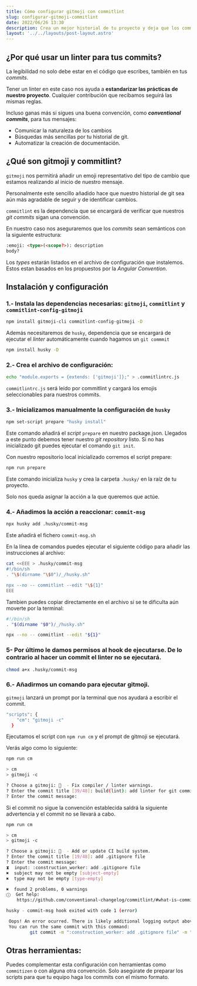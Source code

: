 ```yaml
---
title: Cómo configurar gitmoji con commitlint
slug: configurar-gitmoji-commitlint
date: 2022/06/26 13:30
description: Crea un mejor historial de tu proyecto y deja que los commits hablen por ti. Aprende a configurar gitmoji para que funcione con commitlint.
layout: '../../layouts/post-layout.astro'
---
```


## ¿Por qué usar un linter para tus commits?

La legibilidad no solo debe estar en el código que escribes, también en tus *commits*. 

Tener un linter en este caso nos ayuda a **estandarizar las prácticas de nuestro proyecto**. Cualquier contribución que recibamos seguirá las mismas reglas.

Incluso ganas más si sigues una buena convención, como ***conventional commits***, para tus mensajes:

- Comunicar la naturaleza de los cambios
- Búsquedas más sencillas por tu historial de git.
- Automatizar la creación de documentación.

## ¿Qué son gitmoji y commitlint?

`gitmoji` nos permitirá añadir un emoji representativo del tipo de cambio que estamos realizando al inicio de nuestro mensaje. 

Personalmente este sencillo añadido hace que nuestro historial de git sea aún más agradable de seguir y de identificar cambios.

`commitlint` es la dependencia que se encargará de verificar que nuestros *git commits* sigan una convención. 

En nuestro caso nos aseguraremos que los *commits* sean semánticos con la siguiente estructura:

```html
:emoji: <type>(<scope?>): description
body?
```

Los *types* estarán listados en el archivo de configuración que instalemos. Estos estan basados en los propuestos por la *Angular Convention*.

## Instalación y configuración

### 1.- Instala las dependencias necesarias: `gitmoji`, `commitlint` y `commitlint-config-gitmoji`

```bash
npm install gitmoji-cli commitlint-config-gitmoji -D
```

Además necesitaremos de `husky`, dependencia que se encargará de ejecutar el _linter_ automáticamente cuando hagamos un `git commmit`

```bash
npm install husky -D
```

### 2.- Crea el archivo de configuración:

```bash
echo "module.exports = {extends: ['gitmoji']};" > .commitlintrc.js
```
`commitlintrc.js` será leído por commitlint y cargará los emojis seleccionables para nuestros commits.


### 3.- Inicializamos manualmente la configuración de `husky`

```bash
npm set-script prepare "husky install"
```

Este comando añadirá el *script*  `prepare` en nuestro package.json. Llegados a este punto debemos tener nuestro *git repository* listo. Si no has inicializado git puedes ejecutar el comando `git init`.

Con nuestro repositorio local inicializado corremos el script prepare:

```bash
npm run prepare
```

Este comando inicializa `husky` y crea la carpeta `.husky/` en la raíz de tu proyecto. 

Solo nos queda asignar la acción a la que queremos que actúe.

### 4.- Añadimos la acción a reaccionar: `commit-msg`

```bash
npx husky add .husky/commit-msg
```

Este añadirá el fichero `commit-msg.sh`

En la línea de comandos puedes ejecutar el siguiente código para añadir las instrucciones al archivo:

```bash
cat <<EEE > .husky/commit-msg
#!/bin/sh
. "\$(dirname "\$0")/_/husky.sh"

npx --no -- commitlint --edit "\${1}"
EEE
```

Tambien puedes copiar directamente en el archivo si se te dificulta aún moverte por la terminal:

```bash
#!/bin/sh
. "$(dirname "$0")/_/husky.sh"

npx --no -- commitlint --edit "${1}"
```

### 5- Por último le damos permisos al hook de ejecutarse. De lo contrario al hacer un commit el linter no se ejecutará.

```bash
chmod a+x .husky/commit-msg
```

### 6.- Añadirmos un comando para ejecutar gitmoji.

`gitmoji` lanzará un prompt por la terminal que nos ayudará a escribir el commit.

```bash
"scripts": {
    "cm": "gitmoji -c"
  }
```

Ejecutamos el script con `npm run cm` y el prompt de gitmoji se ejecutará.

Verás algo como lo siguiente:

```bash
npm run cm

> cm
> gitmoji -c

? Choose a gitmoji: 🚨  - Fix compiler / linter warnings.
? Enter the commit title [39/48]: build(lint): add linter for git commits
? Enter the commit message:
```

Si el commit no sigue la convención establecida saldrá la siguiente advertencia y el commit no se llevará a cabo.

```bash
npm run cm

> cm
> gitmoji -c

? Choose a gitmoji: 👷  - Add or update CI build system.
? Enter the commit title [19/48]: add .gitignore file
? Enter the commit message:
⧗  input: :construction_worker: add .gitignore file
✖  subject may not be empty [subject-empty]
✖  type may not be empty [type-empty]

✖  found 2 problems, 0 warnings
ⓘ  Get help: 
    https://github.com/conventional-changelog/commitlint/#what-is-commitlint

husky - commit-msg hook exited with code 1 (error)

 Oops! An error ocurred. There is likely additional logging output above.
 You can run the same commit with this command:
         git commit -m ":construction_worker: add .gitignore file" -m ""
```

## Otras herramientas:

Puedes complementar esta configuración con herramientas como `commitizen` o con alguna otra convención. Solo asegúrate de preparar los scripts para que tu equipo haga los commits con el mismo formato.
